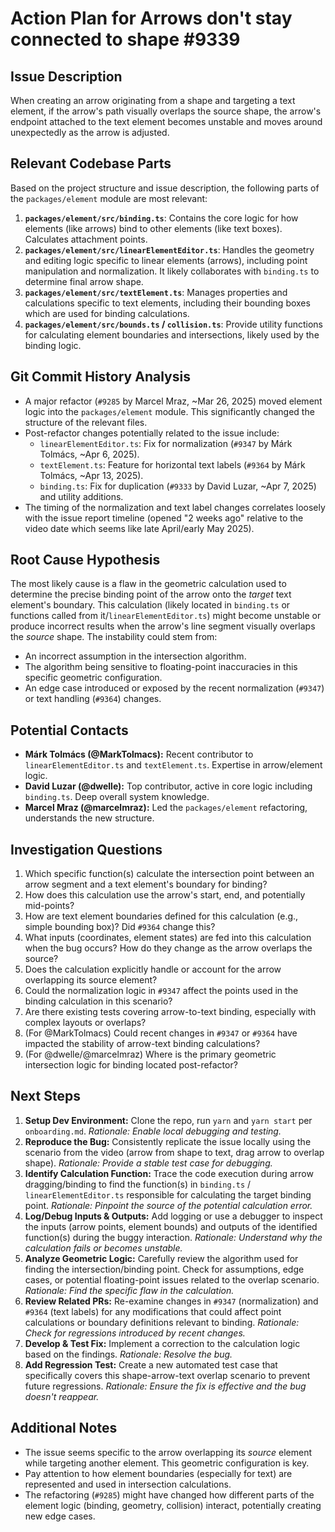 # Action Plan for Arrows don't stay connected to shape #9339

## Issue Description
When creating an arrow originating from a shape and targeting a text element, if the arrow's path visually overlaps the source shape, the arrow's endpoint attached to the text element becomes unstable and moves around unexpectedly as the arrow is adjusted.

## Relevant Codebase Parts
Based on the project structure and issue description, the following parts of the `packages/element` module are most relevant:
1.  **`packages/element/src/binding.ts`**: Contains the core logic for how elements (like arrows) bind to other elements (like text boxes). Calculates attachment points.
2.  **`packages/element/src/linearElementEditor.ts`**: Handles the geometry and editing logic specific to linear elements (arrows), including point manipulation and normalization. It likely collaborates with `binding.ts` to determine final arrow shape.
3.  **`packages/element/src/textElement.ts`**: Manages properties and calculations specific to text elements, including their bounding boxes which are used for binding calculations.
4.  **`packages/element/src/bounds.ts` / `collision.ts`**: Provide utility functions for calculating element boundaries and intersections, likely used by the binding logic.

## Git Commit History Analysis
- A major refactor (`#9285` by Marcel Mraz, ~Mar 26, 2025) moved element logic into the `packages/element` module. This significantly changed the structure of the relevant files.
- Post-refactor changes potentially related to the issue include:
    - `linearElementEditor.ts`: Fix for normalization (`#9347` by Márk Tolmács, ~Apr 6, 2025).
    - `textElement.ts`: Feature for horizontal text labels (`#9364` by Márk Tolmács, ~Apr 13, 2025).
    - `binding.ts`: Fix for duplication (`#9333` by David Luzar, ~Apr 7, 2025) and utility additions.
- The timing of the normalization and text label changes correlates loosely with the issue report timeline (opened "2 weeks ago" relative to the video date which seems like late April/early May 2025).

## Root Cause Hypothesis
The most likely cause is a flaw in the geometric calculation used to determine the precise binding point of the arrow onto the *target* text element's boundary. This calculation (likely located in `binding.ts` or functions called from it/`linearElementEditor.ts`) might become unstable or produce incorrect results when the arrow's line segment visually overlaps the *source* shape. The instability could stem from:
- An incorrect assumption in the intersection algorithm.
- The algorithm being sensitive to floating-point inaccuracies in this specific geometric configuration.
- An edge case introduced or exposed by the recent normalization (`#9347`) or text handling (`#9364`) changes.

## Potential Contacts
- **Márk Tolmács (@MarkTolmacs):** Recent contributor to `linearElementEditor.ts` and `textElement.ts`. Expertise in arrow/element logic.
- **David Luzar (@dwelle):** Top contributor, active in core logic including `binding.ts`. Deep overall system knowledge.
- **Marcel Mraz (@marcelmraz):** Led the `packages/element` refactoring, understands the new structure.

## Investigation Questions
1.  Which specific function(s) calculate the intersection point between an arrow segment and a text element's boundary for binding?
2.  How does this calculation use the arrow's start, end, and potentially mid-points?
3.  How are text element boundaries defined for this calculation (e.g., simple bounding box)? Did `#9364` change this?
4.  What inputs (coordinates, element states) are fed into this calculation when the bug occurs? How do they change as the arrow overlaps the source?
5.  Does the calculation explicitly handle or account for the arrow overlapping its source element?
6.  Could the normalization logic in `#9347` affect the points used in the binding calculation in this scenario?
7.  Are there existing tests covering arrow-to-text binding, especially with complex layouts or overlaps?
8.  (For @MarkTolmacs) Could recent changes in `#9347` or `#9364` have impacted the stability of arrow-text binding calculations?
9.  (For @dwelle/@marcelmraz) Where is the primary geometric intersection logic for binding located post-refactor?

## Next Steps
1.  **Setup Dev Environment:** Clone the repo, run `yarn` and `yarn start` per `onboarding.md`.
    *Rationale: Enable local debugging and testing.*
2.  **Reproduce the Bug:** Consistently replicate the issue locally using the scenario from the video (arrow from shape to text, drag arrow to overlap shape).
    *Rationale: Provide a stable test case for debugging.*
3.  **Identify Calculation Function:** Trace the code execution during arrow dragging/binding to find the function(s) in `binding.ts` / `linearElementEditor.ts` responsible for calculating the target binding point.
    *Rationale: Pinpoint the source of the potential calculation error.*
4.  **Log/Debug Inputs & Outputs:** Add logging or use a debugger to inspect the inputs (arrow points, element bounds) and outputs of the identified function(s) during the buggy interaction.
    *Rationale: Understand *why* the calculation fails or becomes unstable.*
5.  **Analyze Geometric Logic:** Carefully review the algorithm used for finding the intersection/binding point. Check for assumptions, edge cases, or potential floating-point issues related to the overlap scenario.
    *Rationale: Find the specific flaw in the calculation.*
6.  **Review Related PRs:** Re-examine changes in `#9347` (normalization) and `#9364` (text labels) for any modifications that could affect point calculations or boundary definitions relevant to binding.
    *Rationale: Check for regressions introduced by recent changes.*
7.  **Develop & Test Fix:** Implement a correction to the calculation logic based on the findings.
    *Rationale: Resolve the bug.*
8.  **Add Regression Test:** Create a new automated test case that specifically covers this shape-arrow-text overlap scenario to prevent future regressions.
    *Rationale: Ensure the fix is effective and the bug doesn't reappear.*

## Additional Notes
- The issue seems specific to the arrow overlapping its *source* element while targeting another element. This geometric configuration is key.
- Pay attention to how element boundaries (especially for text) are represented and used in intersection calculations.
- The refactoring (`#9285`) might have changed how different parts of the element logic (binding, geometry, collision) interact, potentially creating new edge cases.